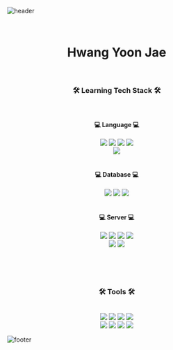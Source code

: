 ![header](https://capsule-render.vercel.app/api?type=waving&&color=gradient&height=100&section=header&fontSize=90)

<div align = "center">
<br/>
<h1>Hwang Yoon Jae</h1>
<br/>
 
<h3>🛠 Learning Tech Stack 🛠</h3>
 
<br/>

<div class="Language">
<h4>💻 Language 💻</h4>
<img src="https://img.shields.io/badge/HTML-E34F26?style=flat-square&logo=HTML5&logoColor=white"/>
<img src="https://img.shields.io/badge/CSS-1572B6?style=flat-square&logo=CSS3&logoColor=white"/>
<img src="https://img.shields.io/badge/JavaScript-F7DF1E?style=flat-square&logo=JavaScript&logoColor=white"/>
<img src="https://img.shields.io/badge/Vue-4FC08D?style=flat-square&logo=Vue.js&logoColor=white"/>
</div>
<div>
<img src="https://img.shields.io/badge/Markdown-000000?style=flat-square&logo=Markdown&logoColor=white"/>
</div class="Language">

<br/>

<div class="DB">
<h4>💻 Database 💻</h4>
<img src="https://img.shields.io/badge/MariaDB-003545?style=flat-square&logo=MariaDB&logoColor=white"/>
<img src="https://img.shields.io/badge/Oracle-F80000?style=flat-square&logo=Oracle&logoColor=white"/>
<img src="https://img.shields.io/badge/Redis-DC382D?style=flat-square&logo=Redis&logoColor=white"/>
</div>

<br/>

<div class="Server">
<h4>💻 Server 💻</h4>
<img src="https://img.shields.io/badge/Linux-FCC624?style=flat-square&logo=Linux&logoColor=white"/>
<img src="https://img.shields.io/badge/Docker-2496ED?style=flat-square&logo=Docker&logoColor=white"/>
<img src="https://img.shields.io/badge/Nginx-009639?style=flat-square&logo=NGINX&logoColor=white"/>
<img src="https://img.shields.io/badge/Ansible-EE0000?style=flat-square&logo=Ansible&logoColor=white"/>
</div>
 
<div class="Server">
<img src="https://img.shields.io/badge/Apache Tomcat-F8DC75?style=flat-square&logo=Apache Tomcat&logoColor=white"/>
<img src="https://img.shields.io/badge/Bash-4EAA25?style=flat-square&logo=GNU Bash&logoColor=white"/>
</div>

<br/>

<br/><br/>
 
<h3>🛠 Tools 🛠</h3>
 
<br/>

<div class="Tools">
<img src="https://img.shields.io/badge/Git-F05032?style=flat-square&logo=Git&logoColor=white"/>
<img src="https://img.shields.io/badge/GitHub-181717?style=flat-square&logo=GitHub&logoColor=white"/>
<img src="https://img.shields.io/badge/Visual Studio Code-007ACC?style=flat-square&logo=Visual Studio Code&logoColor=white"/>
<img src="https://img.shields.io/badge/IntelliJ IDEA-000000?style=flat-square&logo=IntelliJ IDEA&logoColor=white"/>
</div>

<div class="Tools">
<img src="https://img.shields.io/badge/Discord-5865F2?style=flat-square&logo=Discord&logoColor=white"/>
<img src="https://img.shields.io/badge/Jenkins-D24939?style=flat-square&logo=Jenkins&logoColor=white"/>
<img src="https://img.shields.io/badge/VirtualBox-183A61?style=flat-square&logo=VirtualBox&logoColor=white"/>
<img src="https://img.shields.io/badge/Slack-4A154B?style=flat-square&logo=Slack&logoColor=white"/>
</div>

</div>

![footer](https://capsule-render.vercel.app/api?type=waving&&color=gradient&height=100&section=footer&fontSize=90)
